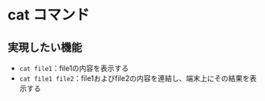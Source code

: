 # cat コマンド

## 実現したい機能

* `cat file1`：file1の内容を表示する
* `cat file1 file2`：file1およびfile2の内容を連結し、端末上にその結果を表示する
